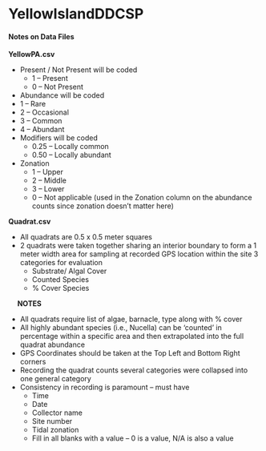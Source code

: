# YellowIslandDDCSP
#### Notes on Data Files

**YellowPA.csv**
* Present / Not Present will be coded
  * 1 – Present
  * 0 – Not Present
*	Abundance will be coded
  * 1 – Rare
  * 2 – Occasional
  * 3 – Common
  * 4 – Abundant
* Modifiers will be coded
  * 0.25 – Locally common
  * 0.50 – Locally abundant
* Zonation
  * 1 – Upper
  * 2 – Middle
  * 3 – Lower
  * 0 – Not applicable (used in the Zonation column on the abundance counts since zonation doesn’t matter here)

**Quadrat.csv**
* All quadrats are 0.5 x 0.5 meter squares
* 2 quadrats were taken together sharing an interior boundary to form a 1 meter width area for sampling at recorded GPS location within the site
3 categories for evaluation
  * Substrate/ Algal Cover
  * Counted Species
  * % Cover Species

 
**NOTES**
* All quadrats require list of algae, barnacle, type along with % cover
* All highly abundant species (i.e., Nucella) can be ‘counted’ in percentage within a specific area and then extrapolated into the full quadrat abundance
* GPS Coordinates should be taken  at the Top Left and Bottom Right corners
* Recording the quadrat counts several categories were collapsed into one general category
* Consistency in recording is paramount – must have
  * Time
  * Date
  * Collector name
  * Site number
  * Tidal zonation 
  * Fill in all blanks with a value – 0 is a value, N/A is also a value


